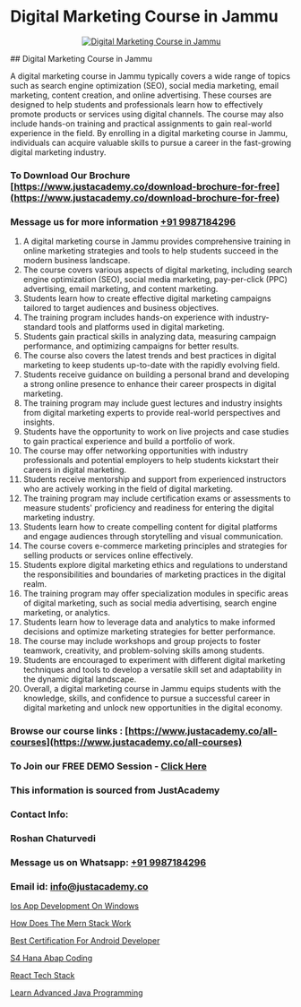 # Digital Marketing Course in Jammu

<p align="center">
  <a href="https://justacademy.co/course-detail/digital-marketing">
    <img src="https://justacademy.co/storage2/course_image/1676636720_course_image.webp" alt="Digital Marketing Course in Jammu">
  </a>
</p>
## Digital Marketing Course in Jammu

A digital marketing course in Jammu typically covers a wide range of topics such as search engine optimization (SEO), social media marketing, email marketing, content creation, and online advertising. These courses are designed to help students and professionals learn how to effectively promote products or services using digital channels. The course may also include hands-on training and practical assignments to gain real-world experience in the field. By enrolling in a digital marketing course in Jammu, individuals can acquire valuable skills to pursue a career in the fast-growing digital marketing industry.
### To Download Our Brochure [https://www.justacademy.co/download-brochure-for-free](https://www.justacademy.co/download-brochure-for-free)
### Message us for more information [+91 9987184296](https://api.whatsapp.com/send?phone=919987184296)
1) A digital marketing course in Jammu provides comprehensive training in online marketing strategies and tools to help students succeed in the modern business landscape.
2) The course covers various aspects of digital marketing, including search engine optimization (SEO), social media marketing, pay-per-click (PPC) advertising, email marketing, and content marketing.
3) Students learn how to create effective digital marketing campaigns tailored to target audiences and business objectives.
4) The training program includes hands-on experience with industry-standard tools and platforms used in digital marketing.
5) Students gain practical skills in analyzing data, measuring campaign performance, and optimizing campaigns for better results.
6) The course also covers the latest trends and best practices in digital marketing to keep students up-to-date with the rapidly evolving field.
7) Students receive guidance on building a personal brand and developing a strong online presence to enhance their career prospects in digital marketing.
8) The training program may include guest lectures and industry insights from digital marketing experts to provide real-world perspectives and insights.
9) Students have the opportunity to work on live projects and case studies to gain practical experience and build a portfolio of work.
10) The course may offer networking opportunities with industry professionals and potential employers to help students kickstart their careers in digital marketing.
11) Students receive mentorship and support from experienced instructors who are actively working in the field of digital marketing.
12) The training program may include certification exams or assessments to measure students' proficiency and readiness for entering the digital marketing industry.
13) Students learn how to create compelling content for digital platforms and engage audiences through storytelling and visual communication.
14) The course covers e-commerce marketing principles and strategies for selling products or services online effectively.
15) Students explore digital marketing ethics and regulations to understand the responsibilities and boundaries of marketing practices in the digital realm.
16) The training program may offer specialization modules in specific areas of digital marketing, such as social media advertising, search engine marketing, or analytics.
17) Students learn how to leverage data and analytics to make informed decisions and optimize marketing strategies for better performance.
18) The course may include workshops and group projects to foster teamwork, creativity, and problem-solving skills among students.
19) Students are encouraged to experiment with different digital marketing techniques and tools to develop a versatile skill set and adaptability in the dynamic digital landscape.
20) Overall, a digital marketing course in Jammu equips students with the knowledge, skills, and confidence to pursue a successful career in digital marketing and unlock new opportunities in the digital economy.

### Browse our course links : [https://www.justacademy.co/all-courses](https://www.justacademy.co/all-courses) 
### To Join our FREE DEMO Session - [Click Here](https://www.justacademy.co/register-for-course-demo)


### This information is sourced from JustAcademy
### Contact Info:
### Roshan Chaturvedi
### Message us on Whatsapp: [+91 9987184296](https://api.whatsapp.com/send?phone=919987184296)
### Email id: [info@justacademy.co](mailto:info@justacademy.co)
                
[Ios App Development On Windows](https://www.linkedin.com/pulse/ios-app-development-windows-justacademy-boston-0grte?trackingId=Sc8pSWnlJcZihLgqzIPysA%3D%3D&lipi=urn%3Ali%3Apage%3Ad_flagship3_company_admin%3BTbY8fN%2BZSiWS3%2FqQQu1Jtw%3D%3D)

[How Does The Mern Stack Work](https://www.linkedin.com/pulse/how-does-mern-stack-work-justacademy-chandigarh-zkeae?trackingId=9pclzxWWg5Y6xKqHUv1RkA%3D%3D&lipi=urn%3Ali%3Apage%3Ad_flagship3_company_admin%3BWufQlDx4QTmF2D0sEhqzSw%3D%3D)

[Best Certification For Android Developer](https://medium.com/@justacademytraining/best-certification-for-android-developer-c710593d0aac)

[S4 Hana Abap Coding](https://medium.com/@roneet705/s4-hana-abap-coding-a310bcdfa2c4)

[React Tech Stack](https://justacademyin.github.io/justacademy/react-tech-stack)

[Learn Advanced Java Programming](https://justacademyin.github.io/justacademy/learn-advanced-java-programming)


